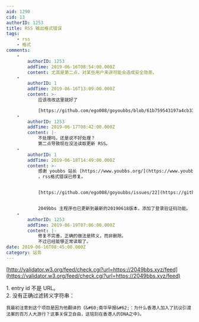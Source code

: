 ```yaml
---
aid: 1290
cid: 13
authorID: 1253
title: RSS 输出格式错误
tags:
    - rss
    - 格式
comments:
    -
        authorID: 1253
        addTime: 2019-06-16T08:54:00.000Z
        content: 尤其是第二点，对某些用户来讲可能会造成安全隐患。
    -
        authorID: 1
        addTime: 2019-06-16T13:09:00.000Z
        content: >-
            应该改改这里就好了  

            [https://github.com/ego008/goyoubbs/blob/61b759543197a4cb3347d666eaa807fc70d68fe2/controller/feed.go#L32](https://github.com/ego008/goyoubbs/blob/61b759543197a4cb3347d666eaa807fc70d68fe2/controller/feed.go#L32)
    -
        authorID: 1253
        addTime: 2019-06-17T08:42:00.000Z
        content: |-
            不处理吗，还是说不好处理？  
            第二点导致现在没法读取更新 RSS。
    -
        authorID: 1
        addTime: 2019-06-18T14:49:00.000Z
        content: >-
            感谢 youbbs 站长 [https://www.youbbs.org/](https://www.youbbs.org/)
            ，rss格式错误已修复。


            [https://github.com/ego008/goyoubbs/issues/22](https://github.com/ego008/goyoubbs/issues/22)


            2049bbs 主程序也已更新到最新的20190618版本，添加了登录验证码功能。
    -
        authorID: 1253
        addTime: 2019-06-19T07:06:00.000Z
        content: |-
            修复不完善，正确的做法是转义，而非删除。  
            不过已经能够正常读取了。
date: 2019-06-16T08:45:00.000Z
category: 站务
---
```


[http://validator.w3.org/feed/check.cgi?url=https://2049bbs.xyz/feed](https://validator.w3.org/feed/check.cgi?url=https://2049bbs.xyz/feed)

1\. entry id 不是 URL。  
2\. 没有正确过滤转义字符串：  

    我最初注意到这个项目是因为他翻译的《&#60;南华早报&#62;：为什么香港人加入了抗议引渡法案的百万人大游行？这事关保卫自由，这铭刻在香港人的DNA之中》。
